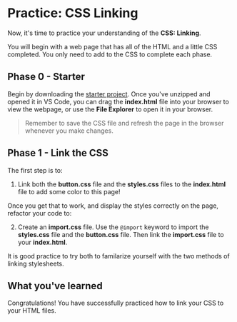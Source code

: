 # Practice: CSS Linking

Now, it's time to practice your understanding of the
**CSS: Linking**.

You will begin with a web page that has all of the HTML and a little CSS
completed. You only need to add to the CSS to complete each phase.

## Phase 0 - Starter

Begin by downloading the [starter project]. Once you've unzipped and opened it
in VS Code, you can drag the __index.html__ file into your browser to view the
webpage, or use the **File Explorer** to open it in your browser.

> Remember to save the CSS file and refresh the page in the browser whenever you
> make changes.

## Phase 1 - Link the CSS

The first step is to:

1. Link both the __button.css__ file and the __styles.css__ files to the
   __index.html__ file to add some color to this page!

Once you get that to work, and display the styles correctly on the page,
refactor your code to:

2. Create an __import.css__ file. Use the `@import` keyword to import the
   __styles.css__ file and the __button.css__ file. Then link the __import.css__
   file to your __index.html__.

It is good practice to try both to familarize yourself with the two methods of
linking stylesheets.

## What you've learned

Congratulations! You have successfully practiced how to link your CSS to your
HTML files.

[starter project]: https://github.com/appacademy-starters/css-linking-practice
